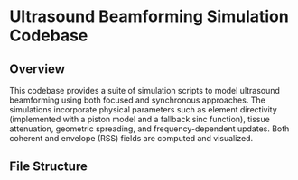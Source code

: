 # Ultrasound Beamforming Simulation Codebase

## Overview
This codebase provides a suite of simulation scripts to model ultrasound beamforming using both focused and synchronous approaches. The simulations incorporate physical parameters such as element directivity (implemented with a piston model and a fallback sinc function), tissue attenuation, geometric spreading, and frequency-dependent updates. Both coherent and envelope (RSS) fields are computed and visualized.

## File Structure
